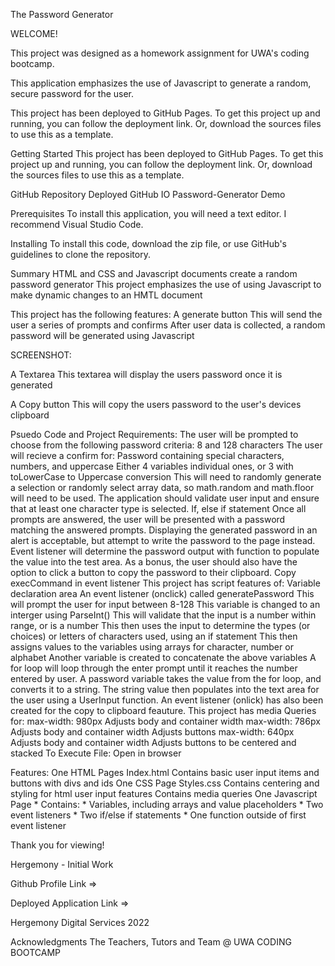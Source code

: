The Password Generator

WELCOME!

This project was designed as a homework assignment for UWA's coding bootcamp.

This application emphasizes the use of Javascript to generate a random, secure password for the user.

This project has been deployed to GitHub Pages. To get this project up and running, you can follow the deployment link. Or, download the sources files to use this as a template.

Getting Started
This project has been deployed to GitHub Pages. To get this project up and running, you can follow the deployment link. Or, download the sources files to use this as a template.

GitHub Repository
Deployed GitHub IO
Password-Generator Demo

Prerequisites
To install this application, you will need a text editor. I recommend Visual Studio Code.

Installing
To install this code, download the zip file, or use GitHub's guidelines to clone the repository.

Summary
HTML and CSS and Javascript documents create a random password generator
This project emphasizes the use of using Javascript to make dynamic changes to an HMTL document

This project has the following features:
A generate button
This will send the user a series of prompts and confirms
After user data is collected, a random password will be generated using Javascript


SCREENSHOT:




A Textarea
This textarea will display the users password once it is generated


A Copy button
This will copy the users password to the user's devices clipboard


Psuedo Code and Project Requirements:
The user will be prompted to choose from the following password criteria: 8 and 128 characters
The user will recieve a confirm for:
Password containing special characters, numbers, and uppercase
Either 4 variables individual ones, or 3 with toLowerCase to Uppercase conversion
This will need to randomly generate a selection or randomly select array data, so math.random and math.floor will need to be used.
The application should validate user input and ensure that at least one character type is selected.
If, else if statement
Once all prompts are answered, the user will be presented with a password matching the answered prompts. Displaying the generated password in an alert is acceptable, but attempt to write the password to the page instead.
Event listener will determine the password output with function to populate the value into the test area.
As a bonus, the user should also have the option to click a button to copy the password to their clipboard.
Copy execCommand in event listener
This project has script features of:
Variable declaration area
An event listener (onclick) called generatePassword
This will prompt the user for input between 8-128
This variable is changed to an interger using ParseInt()
This will validate that the input is a number within range, or is a number
This then uses the input to determine the types (or choices) or letters of characters used, using an if statement
This then assigns values to the variables using arrays for character, number or alphabet
Another variable is created to concatenate the above variables
A for loop will loop through the enter prompt until it reaches the number entered by user.
A password variable takes the value from the for loop, and converts it to a string.
The string value then populates into the text area for the user using a UserInput function.
An event listener (onlick) has also been created for the copy to clipboard feauture.
This project has media Queries for:
max-width: 980px
Adjusts body and container width
max-width: 786px
Adjusts body and container width
Adjusts buttons
max-width: 640px
Adjusts body and container width
Adjusts buttons to be centered and stacked
To Execute File:
Open in browser

Features:
One HTML Pages
Index.html
Contains basic user input items and buttons with divs and ids
One CSS Page
Styles.css
Contains centering and styling for html user input features
Contains media queries
One Javascript Page * Contains: * Variables, including arrays and value placeholders * Two event listeners * Two if/else if statements * One function outside of first event listener

Thank you for viewing!

Hergemony - Initial Work 

Github Profile Link =>

Deployed Application Link =>

Hergemony Digital Services 2022 


Acknowledgments
The Teachers, Tutors and Team @ UWA CODING BOOTCAMP